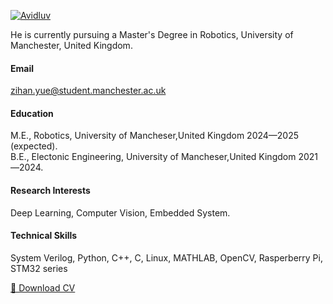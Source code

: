 

[![Avidluv](https://img.shields.io/badge/Avidluv-github-blue?logo=github)](https://github.com/AvidLuv)

He is currently pursuing a Master's Degree in Robotics, University of Manchester, United Kingdom.

#### Email
zihan.yue@student.manchester.ac.uk

#### Education
M.E., Robotics, University of Mancheser,United Kingdom 2024—2025 (expected).\
B.E., Electonic Engineering, University of Mancheser,United Kingdom 2021—2024.

#### Research Interests
Deep Learning, Computer Vision, Embedded System.

#### Technical Skills
System Verilog, Python, C++, C, Linux, MATHLAB, OpenCV, Rasperberry Pi, STM32 series

[📄 Download CV](static/assets/my_cv.pdf)
